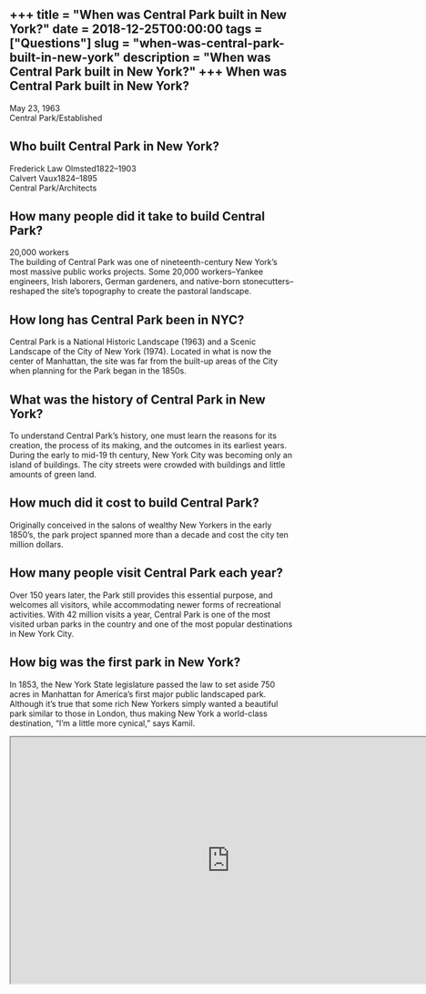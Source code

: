 +++
title = "When was Central Park built in New York?"
date = 2018-12-25T00:00:00
tags = ["Questions"]
slug = "when-was-central-park-built-in-new-york"
description = "When was Central Park built in New York?"
+++
When was Central Park built in New York?
----------------------------------------

May 23, 1963  
Central Park/Established

Who built Central Park in New York?
-----------------------------------

 Frederick Law Olmsted1822–1903  
Calvert Vaux1824–1895  
Central Park/Architects

How many people did it take to build Central Park?
--------------------------------------------------

20,000 workers  
The building of Central Park was one of nineteenth-century New York’s most massive public works projects. Some 20,000 workers–Yankee engineers, Irish laborers, German gardeners, and native-born stonecutters–reshaped the site’s topography to create the pastoral landscape.

How long has Central Park been in NYC?
--------------------------------------

Central Park is a National Historic Landscape (1963) and a Scenic Landscape of the City of New York (1974). Located in what is now the center of Manhattan, the site was far from the built-up areas of the City when planning for the Park began in the 1850s.

What was the history of Central Park in New York?
-------------------------------------------------

To understand Central Park’s history, one must learn the reasons for its creation, the process of its making, and the outcomes in its earliest years. During the early to mid-19 th century, New York City was becoming only an island of buildings. The city streets were crowded with buildings and little amounts of green land.

How much did it cost to build Central Park?
-------------------------------------------

Originally conceived in the salons of wealthy New Yorkers in the early 1850’s, the park project spanned more than a decade and cost the city ten million dollars.

How many people visit Central Park each year?
---------------------------------------------

Over 150 years later, the Park still provides this essential purpose, and welcomes all visitors, while accommodating newer forms of recreational activities. With 42 million visits a year, Central Park is one of the most visited urban parks in the country and one of the most popular destinations in New York City.

How big was the first park in New York?
---------------------------------------

In 1853, the New York State legislature passed the law to set aside 750 acres in Manhattan for America’s first major public landscaped park. Although it’s true that some rich New Yorkers simply wanted a beautiful park similar to those in London, thus making New York a world-class destination, “I’m a little more cynical,” says Kamil.

<iframe allow="accelerometer; autoplay; clipboard-write; encrypted-media; gyroscope; picture-in-picture" allowfullscreen="" class="__youtube_prefs__  epyt-is-override  no-lazyload" data-no-lazy="1" data-origheight="433" data-origwidth="770" data-skipgform_ajax_framebjll="" height="433" id="_ytid_86938" loading="lazy" src="https://www.youtube.com/embed/z520TWV_4qw?enablejsapi=1&autoplay=0&cc_load_policy=0&cc_lang_pref=&iv_load_policy=1&loop=0&modestbranding=0&rel=1&fs=1&playsinline=0&autohide=2&theme=dark&color=red&controls=1&" title="YouTube player" width="770"></iframe>